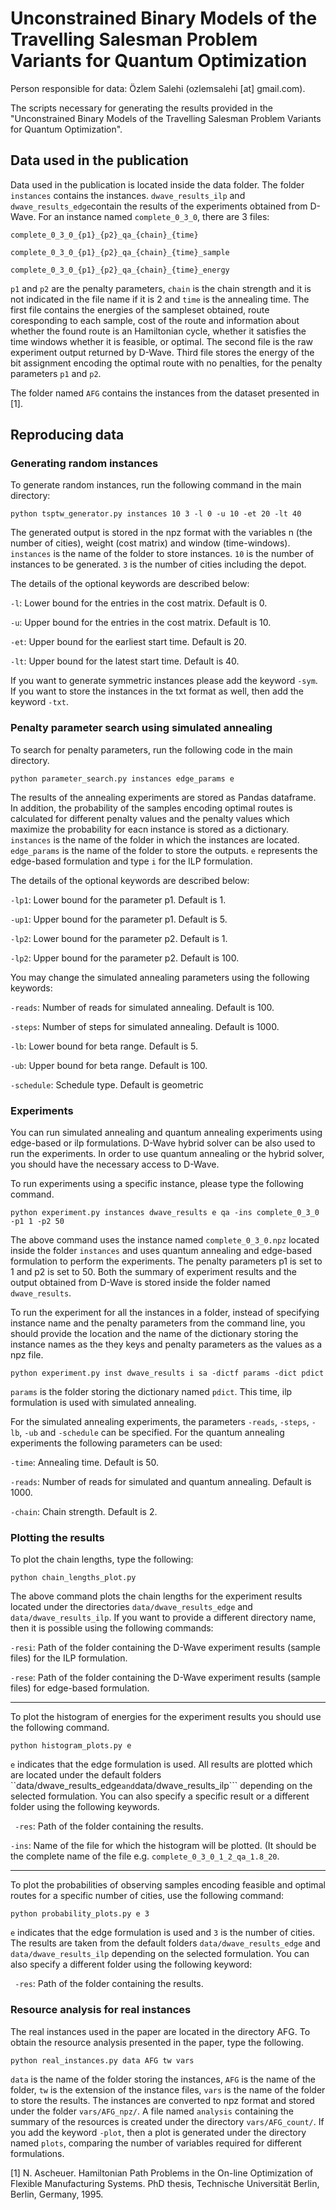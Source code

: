 # Unconstrained Binary Models of the Travelling Salesman Problem Variants for Quantum Optimization

Person responsible for data: Özlem Salehi (ozlemsalehi [at] gmail.com).

The scripts necessary for generating the results provided in the "Unconstrained Binary Models of the Travelling Salesman Problem Variants for Quantum Optimization".

## Data used in the publication

Data used in the publication is located inside the data folder. The folder ```instances``` contains the instances. ```dwave_results_ilp``` and ```dwave_results_edge```contain the results of the experiments obtained from D-Wave. For an instance named ```complete_0_3_0```, there are 3 files:

```complete_0_3_0_{p1}_{p2}_qa_{chain}_{time}```

```complete_0_3_0_{p1}_{p2}_qa_{chain}_{time}_sample```

```complete_0_3_0_{p1}_{p2}_qa_{chain}_{time}_energy```

```p1``` and ```p2``` are the penalty parameters, ```chain``` is the chain strength and it is not indicated in the file name if it is 2 and ```time``` is the annealing time. The first file contains the energies of the sampleset obtained, route coresponding to each sample, cost of the route and information about whether the found route is an Hamiltonian cycle, whether it satisfies the time windows whether it is feasible, or optimal. 
The second file is the raw experiment output returned by D-Wave. Third file stores the energy of the bit assignment encoding the optimal route with no penalties, for the penalty parameters ```p1``` and ```p2```.

The folder named ```AFG``` contains the instances from the dataset presented in [1].

## Reproducing data

### Generating random instances  

To generate random instances, run the following command in the main directory:

```
python tsptw_generator.py instances 10 3 -l 0 -u 10 -et 20 -lt 40
```
The generated output is stored in the npz format with the variables n (the number of cities), weight (cost matrix) and window (time-windows). ```instances``` is the name of the folder to store instances. ```10``` is the number of instances to be generated. ```3``` is the number of cities including the depot.

The details of the optional keywords are described below:

```-l```: Lower bound for the entries in the cost matrix. Default is 0.
                        
```-u```: Upper bound for the entries in the cost matrix. Default is 10.

```-et```: Upper bound for the earliest start time. Default is 20.

```-lt```: Upper bound for the latest start time. Default is 40.

If you want to generate symmetric instances please add the keyword ```-sym```. If you want to store the instances in the txt format as well, then add the keyword ```-txt```.

### Penalty parameter search using simulated annealing

To search for penalty parameters, run the following code in the main directory.

```
python parameter_search.py instances edge_params e 
```
The results of the annealing experiments are stored as Pandas dataframe. In addition, the probability of the samples encoding optimal routes is calculated for different penalty values and the penalty values which maximize the probability for eacn instance is stored as a dictionary. ```instances``` is the name of the folder in which the instances are located. ```edge_params``` is the name of the folder to store the outputs. ```e``` represents the edge-based formulation and type ```i``` for the ILP formulation.

The details of the optional keywords are described below:

```-lp1```: Lower bound for the parameter p1. Default is 1.

```-up1```: Upper bound for the parameter p1. Default is 5.

```-lp2```: Lower bound for the parameter p2. Default is 1.

```-lp2```: Upper bound for the parameter p2. Default is 100.

You may change the simulated annealing parameters using the following keywords:

```-reads```: Number of reads for simulated annealing. Default is 100.

```-steps```: Number of steps for simulated annealing. Default is 1000.

```-lb```: Lower bound for beta range. Default is 5.

```-ub```: Upper bound for beta range. Default is 100.

```-schedule```: Schedule type. Default is geometric


### Experiments

You can run simulated annealing and quantum annealing experiments using edge-based or ilp formulations. D-Wave hybrid solver can be also used to run the experiments. In order to use quantum annealing or the hybrid solver, you should have the necessary access to D-Wave.

To run experiments using a specific instance, please type the following command.

```
python experiment.py instances dwave_results e qa -ins complete_0_3_0 -p1 1 -p2 50
``` 

The above command uses the instance named ```complete_0_3_0.npz``` located inside the folder ```instances``` and uses quantum annealing and edge-based formulation to perform the experiments. The penalty parameters p1 is set to 1 and p2 is set to 50. Both the summary of experiment results and the output obtained from D-Wave is stored inside the folder named ```dwave_results```.

To run the experiment for all the instances in a folder, instead of specifying instance name and the penalty parameters from the command line, you should provide the location and the name of the dictionary storing the instance names as the they keys and penalty parameters as the values as a npz file. 

```
python experiment.py inst dwave_results i sa -dictf params -dict pdict
``` 
```params``` is the folder storing the dictionary named ```pdict```. This time, ilp formulation is used with simulated annealing.

For the simulated annealing experiments, the parameters ```-reads```, ```-steps```, ```-lb```, ```-ub``` and ```-schedule``` can be specified. For the quantum annealing experiments the following parameters can be used:

```-time```: Annealing time. Default is 50.

```-reads```: Number of reads for simulated and quantum annealing. Default is 1000.

```-chain```: Chain strength. Default is 2.

### Plotting the results

To plot the chain lengths, type the following:

```
python chain_lengths_plot.py
```
The above command plots the chain lengths for the experiment results located under the directories ```data/dwave_results_edge``` and ```data/dwave_results_ilp```. If you want to provide a different directory name, then it is possible using the following commands:

```-resi```: Path of the folder containing the D-Wave experiment results (sample files) for the ILP formulation.

```-rese```: Path of the folder containing the D-Wave experiment results (sample files) for edge-based formulation.  

---

To plot the histogram of energies for the experiment results you should use the following command.

```
python histogram_plots.py e
``` 
```e``` indicates that the edge formulation is used. All results are plotted which are located under the default folders ``data/dwave_results_edge``` and ```data/dwave_results_ilp``` depending on the selected formulation. You can also specify a specific result or a different folder using the following keywords.

``` -res```: Path of the folder containing the results.

```-ins```: Name of the file for which the histogram will be plotted. (It should be the complete name of the file e.g. ```complete_0_3_0_1_2_qa_1.8_20```.

---

To plot the probabilities of observing samples encoding feasible and optimal routes for a specific number of cities, use the following command:

```
python probability_plots.py e 3 
```
```e``` indicates that the edge formulation is used and ```3``` is the number of cities. The results are taken from the default folders ```data/dwave_results_edge``` and ```data/dwave_results_ilp``` depending on the selected formulation. You can also specify a different folder using the following keyword:

``` -res```: Path of the folder containing the results.

### Resource analysis for real instances
The real instances used in the paper are located in the directory AFG. To obtain the resource analysis presented in the paper, type the following.  

```
python real_instances.py data AFG tw vars
```

```data``` is the name of the folder storing the instances, ```AFG``` is the name of the folder, ```tw``` is the extension of the instance files, ```vars``` is the name of the folder to store the results. The instances are converted to npz format and stored under the folder ```vars/AFG_npz/```. A file named ```analysis``` containing the summary of the resources is created under the directory ```vars/AFG_count/```. If you add the keyword ```-plot```, then a plot is generated under the directory named ```plots```, comparing the number of variables required for different formulations. 


[1] N. Ascheuer. Hamiltonian Path Problems in the On-line Optimization of Flexible Manufacturing Systems. PhD thesis, Technische Universität Berlin, Berlin, Germany, 1995.